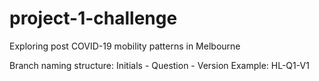 # project-1-challenge
Exploring post COVID-19 mobility patterns in Melbourne

Branch naming structure:
Initials - Question - Version
Example: HL-Q1-V1
